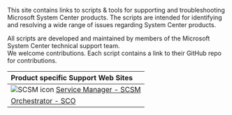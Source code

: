 This site contains links to scripts & tools for supporting and troubleshooting Microsoft System Center products. The scripts are intended for identifying and resolving a wide range of issues regarding System Center products. 

All scripts are developed and maintained by members of the Microsoft System Center technical support team.  
We welcome contributions. Each script contains a link to their GitHub repo for contributions.

| Product specific Support Web Sites |   
| :------------------------ | 
| ![SCSM icon](https://microsoft.github.io/CSS-SystemCenter-ServiceManager/SCSM.jpg "SCSM Icon") [Service Manager - SCSM](https://microsoft.github.io/CSS-SystemCenter-ServiceManager) |
| [Orchestrator - SCO](https://microsoft.github.io/CSS-SystemCenter-Orchestrator)  | 


